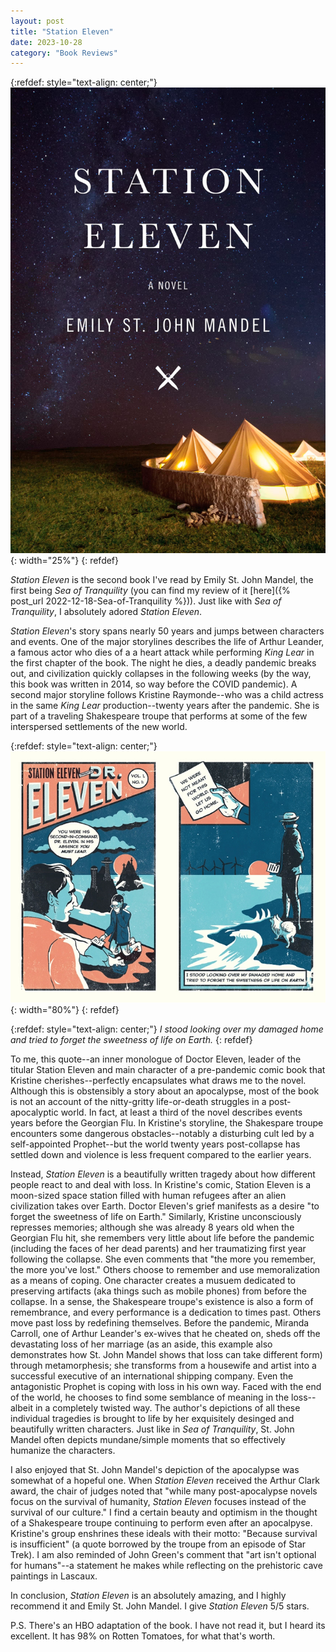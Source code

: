 ```yaml
---
layout: post
title: "Station Eleven"
date: 2023-10-28
category: "Book Reviews"
---
```



{:refdef: style="text-align: center;"}
![station eleven cover](/images/blog/station_eleven_cover.jpeg){: width="25%"}
{: refdef} 

*Station Eleven* is the second book I've read by Emily St. John Mandel, the first being *Sea of Tranquility* (you can find my review of it [here]({% post_url 2022-12-18-Sea-of-Tranquility %})). Just like with *Sea of Tranquility*, I absolutely adored *Station Eleven*.

*Station Eleven*'s story spans nearly 50 years and jumps between characters and events. One of the major storylines describes the life of Arthur Leander, a famous actor who dies of a a heart attack while performing *King Lear* in the first chapter of the book. The night he dies, a deadly pandemic breaks out, and civilization quickly collapses in the following weeks (by the way, this book was written in 2014, so way before the COVID pandemic). A second major storyline follows Kristine Raymonde--who was a child actress in the same *King Lear* production--twenty years after the pandemic. She is part of a traveling Shakespeare troupe that performs at some of the few interspersed settlements of the new world.

{:refdef: style="text-align: center;"}
![station eleven comic](/images/blog/station_eleven_comic.jpeg){: width="80%"}
{: refdef} 

{:refdef: style="text-align: center;"}
*I stood looking over my damaged home and tried to forget the sweetness of life on Earth.*
{: refdef}
    
To me, this quote--an inner monologue of Doctor Eleven, leader of the titular Station Eleven and main character of a pre-pandemic comic book that Kristine cherishes--perfectly encapsulates what draws me to the novel. Although this is obstensibly a story about an apocalypse, most of the book is not an account of the nitty-gritty life-or-death struggles in a post-apocalyptic world. In fact, at least a third of the novel describes events years before the Georgian Flu. In Kristine's storyline, the Shakespare troupe encounters some dangerous obstacles--notably a disturbing cult led by a self-appointed Prophet--but the world twenty years post-collapse has settled down and violence is less frequent compared to the earlier years. 

Instead, *Station Eleven* is a beautifully written tragedy about how different people react to and deal with loss. In Kristine's comic, Station Eleven is a moon-sized space station filled with human refugees after an alien civilization takes over Earth. Doctor Eleven's grief manifests as a desire "to forget the sweetness of life on Earth." Similarly, Kristine unconsciously represses memories; although she was already 8 years old when the Georgian Flu hit, she remembers very little about life before the pandemic (including the faces of her dead parents) and her traumatizing first year following the collapse. She even comments that "the more you remember, the more you've lost." Others choose to remember and use memoralization as a means of coping. One character creates a musuem dedicated to preserving artifacts (aka things such as mobile phones) from before the collapse. In a sense, the Shakespeare troupe's existence is also a form of remembrance, and every performance is a dedication to times past. Others move past loss by redefining themselves. Before the pandemic, Miranda Carroll, one of Arthur Leander's ex-wives that he cheated on, sheds off the devastating loss of her marriage (as an aside, this example also demonstrates how St. John Mandel shows that loss can take different form) through metamorphesis; she transforms from a housewife and artist into a successful executive of an international shipping company. Even the antagonistic Prophet is coping with loss in his own way. Faced with the end of the world, he chooses to find some semblance of meaning in the loss--albeit in a completely twisted way. The author's depictions of all these individual tragedies is brought to life by her exquisitely desinged and beautifully written characters. Just like in *Sea of Tranquility*, St. John Mandel often depicts mundane/simple moments that so effectively humanize the characters. 

I also enjoyed that St. John Mandel's depiction of the apocalypse was somewhat of a hopeful one. When *Station Eleven* received the Arthur Clark award, the chair of judges noted that "while many post-apocalypse novels focus on the survival of humanity, *Station Eleven* focuses instead of the survival of our culture." I find a certain beauty and optimism in the thought of a Shakespeare troupe continuing to perform even after an apocalpyse. Kristine's group enshrines these ideals with their motto: "Because survival is insufficient" (a quote borrowed by the troupe from an episode of Star Trek). I am also reminded of John Green's comment that "art isn't optional for humans"--a statement he makes while reflecting on the prehistoric cave paintings in Lascaux. 

In conclusion, *Station Eleven* is an absolutely amazing, and I highly recommend it and Emily St. John Mandel. I give *Station Eleven* 5/5 stars. 

P.S. There's an HBO adaptation of the book. I have not read it, but I heard its excellent. It has 98% on Rotten Tomatoes, for what that's worth.

